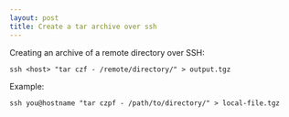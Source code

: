 ```yaml
---
layout: post
title: Create a tar archive over ssh
---
```


Creating an archive of a remote directory over SSH:

    ssh <host> "tar czf - /remote/directory/" > output.tgz

Example:

    ssh you@hostname "tar czpf - /path/to/directory/" > local-file.tgz
